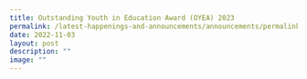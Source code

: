```yaml
---
title: Outstanding Youth in Education Award (OYEA) 2023
permalink: /latest-happenings-and-announcements/announcements/permalink/
date: 2022-11-03
layout: post
description: ""
image: ""
---
```

